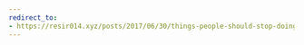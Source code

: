 ```yaml
---
redirect_to:
- https://resir014.xyz/posts/2017/06/30/things-people-should-stop-doing-in-2017/
---
```

